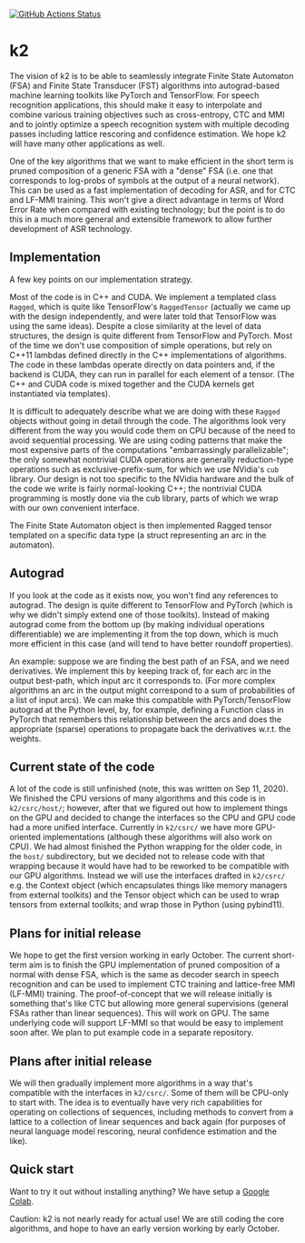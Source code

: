 [![GitHub Actions Status](https://github.com/danpovey/k2/workflows/build/badge.svg)](https://github.com/danpovey/k2/actions)

# k2

The vision of k2 is to be able to seamlessly integrate Finite State Automaton
(FSA) and Finite State Transducer (FST) algorithms into autograd-based machine
learning toolkits like PyTorch and TensorFlow. For speech recognition
applications, this should make it easy to interpolate and combine various
training objectives such as cross-entropy, CTC and MMI and to jointly optimize a
speech recognition system with multiple decoding passes including lattice
rescoring and confidence estimation. We hope k2 will have many other
applications as well.

One of the key algorithms that we want to make efficient in the short term is
pruned composition of a generic FSA with a "dense" FSA (i.e. one that
corresponds to log-probs of symbols at the output of a neural network). This can
be used as a fast implementation of decoding for ASR, and for CTC and LF-MMI
training. This won't give a direct advantage in terms of Word Error Rate when
compared with existing technology; but the point is to do this in a much more
general and extensible framework to allow further development of ASR technology.

## Implementation

A few key points on our implementation strategy.

Most of the code is in C++ and CUDA. We implement a templated class `Ragged`,
which is quite like TensorFlow's `RaggedTensor` (actually we came up with the
design independently, and were later told that TensorFlow was using the same
ideas). Despite a close similarity at the level of data structures, the design
is quite different from TensorFlow and PyTorch. Most of the time we don't use
composition of simple operations, but rely on C++11 lambdas defined directly in
the C++ implementations of algorithms. The code in these lambdas operate
directly on data pointers and, if the backend is CUDA, they can run in parallel
for each element of a tensor. (The C++ and CUDA code is mixed together and the
CUDA kernels get instantiated via templates).

It is difficult to adequately describe what we are doing with these `Ragged`
objects without going in detail through the code. The algorithms look very
different from the way you would code them on CPU because of the need to avoid
sequential processing. We are using coding patterns that make the most expensive
parts of the computations "embarrassingly parallelizable"; the only somewhat
nontrivial CUDA operations are generally reduction-type operations such as
exclusive-prefix-sum, for which we use NVidia's `cub` library. Our design is not
too specific to the NVidia hardware and the bulk of the code we write is fairly
normal-looking C++; the nontrivial CUDA programming is mostly done via the cub
library, parts of which we wrap with our own convenient interface.

The Finite State Automaton object is then implemented Ragged tensor templated on
a specific data type (a struct representing an arc in the automaton).

## Autograd

If you look at the code as it exists now, you won't find any references to
autograd. The design is quite different to TensorFlow and PyTorch (which is why
we didn't simply extend one of those toolkits). Instead of making autograd come
from the bottom up (by making individual operations differentiable) we are
implementing it from the top down, which is much more efficient in this case
(and will tend to have better roundoff properties).

An example: suppose we are finding the best path of an FSA, and we need
derivatives. We implement this by keeping track of, for each arc in the output
best-path, which input arc it corresponds to. (For more complex algorithms an
arc in the output might correspond to a sum of probabilities of a list of input
arcs). We can make this compatible with PyTorch/TensorFlow autograd at the
Python level, by, for example, defining a Function class in PyTorch that
remembers this relationship between the arcs and does the appropriate (sparse)
operations to propagate back the derivatives w.r.t. the weights.

## Current state of the code

A lot of the code is still unfinished (note, this was written on Sep 11, 2020).
We finished the CPU versions of many algorithms and this code is in
`k2/csrc/host/`; however, after that we figured out how to implement things on
the GPU and decided to change the interfaces so the CPU and GPU code had a more
unified interface. Currently in `k2/csrc/` we have more GPU-oriented
implementations (although these algorithms will also work on CPU). We had almost
finished the Python wrapping for the older code, in the `host/` subdirectory,
but we decided not to release code with that wrapping because it would have had
to be reworked to be compatible with our GPU algorithms. Instead we will use the
interfaces drafted in `k2/csrc/` e.g. the Context object (which encapsulates
things like memory managers from external toolkits) and the Tensor object which
can be used to wrap tensors from external toolkits; and wrap those in Python
(using pybind11).

## Plans for initial release

We hope to get the first version working in early October. The current
short-term aim is to finish the GPU implementation of pruned composition of a
normal with dense FSA, which is the same as decoder search in speech recognition
and can be used to implement CTC training and lattice-free MMI (LF-MMI)
training. The proof-of-concept that we will release initially is something
that's like CTC but allowing more general supervisions (general FSAs rather than
linear sequences). This will work on GPU. The same underlying code will support
LF-MMI so that would be easy to implement soon after. We plan to put example
code in a separate repository.

## Plans after initial release

We will then gradually implement more algorithms in a way that's compatible with
the interfaces in `k2/csrc/`. Some of them will be CPU-only to start with. The
idea is to eventually have very rich capabilities for operating on collections
of sequences, including methods to convert from a lattice to a collection of
linear sequences and back again (for purposes of neural language model
rescoring, neural confidence estimation and the like).

## Quick start

Want to try it out without installing anything? We have setup a [Google
Colab][1].

Caution: k2 is not nearly ready for actual use! We are still coding the core
algorithms, and hope to have an early version working by early October.

[1]:
  https://colab.research.google.com/drive/1qbHUhNZUX7AYEpqnZyf29Lrz2IPHBGlX?usp=sharing
